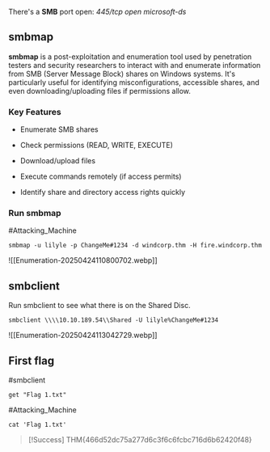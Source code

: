 There's a **SMB** port open: *445/tcp   open  microsoft-ds*


## smbmap

**smbmap** is a post-exploitation and enumeration tool used by penetration testers and security researchers to interact with and enumerate information from SMB (Server Message Block) shares on Windows systems. It's particularly useful for identifying misconfigurations, accessible shares, and even downloading/uploading files if permissions allow.

### Key Features

- Enumerate SMB shares

- Check permissions (READ, WRITE, EXECUTE)

- Download/upload files

- Execute commands remotely (if access permits)

- Identify share and directory access rights quickly

### Run smbmap

#Attacking_Machine 
```
smbmap -u lilyle -p ChangeMe#1234 -d windcorp.thm -H fire.windcorp.thm 
```

![[Enumeration-20250424110800702.webp]]


## smbclient

Run smbclient to see what there is on the Shared Disc.

```
smbclient \\\\10.10.189.54\\Shared -U lilyle%ChangeMe#1234
```

![[Enumeration-20250424113042729.webp]]


## First flag

#smbclient
```
get "Flag 1.txt"
```

#Attacking_Machine 
```
cat 'Flag 1.txt'
```


>[!Success]
THM{466d52dc75a277d6c3f6c6fcbc716d6b62420f48}   

